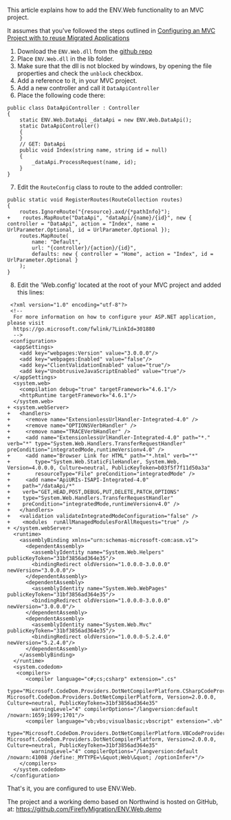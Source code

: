 This article explains how to add the ENV.Web functionality to an MVC project.

It assumes that you've followed the steps outlined in [Configuring an MVC Project with to reuse Migrated Applications](configuring-an-mvc-project-with-to-reuse-migrated-applications.html)

1. Download the `ENV.Web.dll` from the [github repo](https://github.com/FireflyMigration/ENV.Web/releases/tag/1.0.0.14) 
2. Place `ENV.Web.dll` in the lib folder.
3. Make sure that the dll is not blocked by windows, by opening the file properties and check the `unblock` checkbox.
4. Add a reference to it, in your MVC project.
5. Add a new controller and call it `DataApiController`
6. Place the following code there:
```csdiff
public class DataApiController : Controller
{
    static ENV.Web.DataApi _dataApi = new ENV.Web.DataApi();
    static DataApiController()
    {
    }
    // GET: DataApi
    public void Index(string name, string id = null)
    {
        _dataApi.ProcessRequest(name, id);
    }
}
```
7. Edit the `RouteConfig` class to route to the added controller:
```csdiff
public static void RegisterRoutes(RouteCollection routes)
{
    routes.IgnoreRoute("{resource}.axd/{*pathInfo}");
+    routes.MapRoute("DataApi", "dataApi/{name}/{id}", new { controller = "DataApi", action = "Index", name = UrlParameter.Optional, id = UrlParameter.Optional });
    routes.MapRoute(
        name: "Default",
        url: "{controller}/{action}/{id}",
        defaults: new { controller = "Home", action = "Index", id = UrlParameter.Optional }
    );
}
```
8. Edit the 'Web.config' located at the root of your MVC project and added this lines:
```csdiff
 <?xml version="1.0" encoding="utf-8"?>
 <!--
  For more information on how to configure your ASP.NET application, please visit
  https://go.microsoft.com/fwlink/?LinkId=301880
  -->
 <configuration>
  <appSettings>
    <add key="webpages:Version" value="3.0.0.0"/>
    <add key="webpages:Enabled" value="false"/>
    <add key="ClientValidationEnabled" value="true"/>
    <add key="UnobtrusiveJavaScriptEnabled" value="true"/>
  </appSettings>
  <system.web>
    <compilation debug="true" targetFramework="4.6.1"/>
    <httpRuntime targetFramework="4.6.1"/>
  </system.web>
+ <system.webServer>
+   <handlers>
+     <remove name="ExtensionlessUrlHandler-Integrated-4.0" />
+     <remove name="OPTIONSVerbHandler" />
+     <remove name="TRACEVerbHandler" />
+     <add name="ExtensionlessUrlHandler-Integrated-4.0" path="*." verb="*" type="System.Web.Handlers.TransferRequestHandler" preCondition="integratedMode,runtimeVersionv4.0" />
+     <add name="Browser Link for HTML" path="*.html" verb="*"
+        type="System.Web.StaticFileHandler, System.Web, Version=4.0.0.0, Culture=neutral, PublicKeyToken=b03f5f7f11d50a3a"
+        resourceType="File" preCondition="integratedMode" />
+     <add name="ApiURIs-ISAPI-Integrated-4.0"
+    path="/dataApi/*"
+    verb="GET,HEAD,POST,DEBUG,PUT,DELETE,PATCH,OPTIONS"
+    type="System.Web.Handlers.TransferRequestHandler"
+    preCondition="integratedMode,runtimeVersionv4.0" />
+   </handlers>
+   <validation validateIntegratedModeConfiguration="false" />  
+    <modules  runAllManagedModulesForAllRequests="true" />
+ </system.webServer>
  <runtime>
    <assemblyBinding xmlns="urn:schemas-microsoft-com:asm.v1">
      <dependentAssembly>
        <assemblyIdentity name="System.Web.Helpers" publicKeyToken="31bf3856ad364e35"/>
        <bindingRedirect oldVersion="1.0.0.0-3.0.0.0" newVersion="3.0.0.0"/>
      </dependentAssembly>
      <dependentAssembly>
        <assemblyIdentity name="System.Web.WebPages" publicKeyToken="31bf3856ad364e35"/>
        <bindingRedirect oldVersion="1.0.0.0-3.0.0.0" newVersion="3.0.0.0"/>
      </dependentAssembly>
      <dependentAssembly>
        <assemblyIdentity name="System.Web.Mvc" publicKeyToken="31bf3856ad364e35"/>
        <bindingRedirect oldVersion="1.0.0.0-5.2.4.0" newVersion="5.2.4.0"/>
      </dependentAssembly>
    </assemblyBinding>
  </runtime>
  <system.codedom>
   <compilers>
      <compiler language="c#;cs;csharp" extension=".cs"
        type="Microsoft.CodeDom.Providers.DotNetCompilerPlatform.CSharpCodeProvider, Microsoft.CodeDom.Providers.DotNetCompilerPlatform, Version=2.0.0.0, Culture=neutral, PublicKeyToken=31bf3856ad364e35"
        warningLevel="4" compilerOptions="/langversion:default /nowarn:1659;1699;1701"/>
      <compiler language="vb;vbs;visualbasic;vbscript" extension=".vb"
        type="Microsoft.CodeDom.Providers.DotNetCompilerPlatform.VBCodeProvider, Microsoft.CodeDom.Providers.DotNetCompilerPlatform, Version=2.0.0.0, Culture=neutral, PublicKeyToken=31bf3856ad364e35"
        warningLevel="4" compilerOptions="/langversion:default /nowarn:41008 /define:_MYTYPE=\&quot;Web\&quot; /optionInfer+"/>
    </compilers>
  </system.codedom>
 </configuration>
```
That's it, you are configured to use ENV.Web.


The project and a working demo based on Northwind is hosted on GitHub, at:
https://github.com/FireflyMigration/ENV.Web.demo